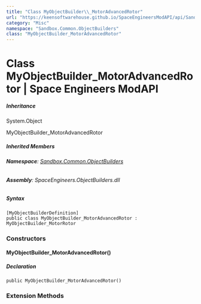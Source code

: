 ```yaml
---
title: "Class MyObjectBuilder\\_MotorAdvancedRotor"
url: "https://keensoftwarehouse.github.io/SpaceEngineersModAPI/api/Sandbox.Common.ObjectBuilders.MyObjectBuilder_MotorAdvancedRotor.html"
category: "Misc"
namespace: "Sandbox.Common.ObjectBuilders"
class: "MyObjectBuilder_MotorAdvancedRotor"
---
```


# Class MyObjectBuilder\_MotorAdvancedRotor | Space Engineers ModAPI

##### Inheritance

System.Object

MyObjectBuilder\_MotorAdvancedRotor

##### Inherited Members

###### **Namespace**: [Sandbox.Common.ObjectBuilders](https://keensoftwarehouse.github.io/SpaceEngineersModAPI/api/Sandbox.Common.ObjectBuilders.html)

###### **Assembly**: SpaceEngineers.ObjectBuilders.dll

##### Syntax

```
[MyObjectBuilderDefinition]
public class MyObjectBuilder_MotorAdvancedRotor : MyObjectBuilder_MotorRotor
```

### Constructors

#### MyObjectBuilder\_MotorAdvancedRotor()

##### Declaration

```
public MyObjectBuilder_MotorAdvancedRotor()
```

### Extension Methods